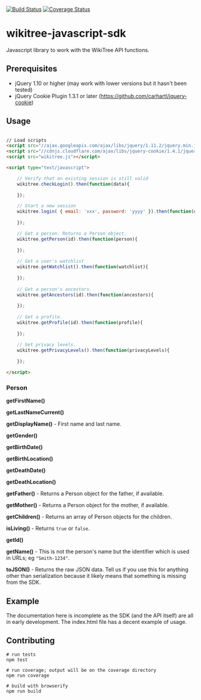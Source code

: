 [![Build Status](https://travis-ci.org/justincy/wikitree-javascript-sdk.svg)](https://travis-ci.org/justincy/wikitree-javascript-sdk)
[![Coverage Status](https://coveralls.io/repos/justincy/wikitree-javascript-sdk/badge.svg)](https://coveralls.io/r/justincy/wikitree-javascript-sdk)

wikitree-javascript-sdk
=======================

Javascript library to work with the WikiTree API functions.

## Prerequisites
* jQuery 1.10 or higher (may work with lower versions but it hasn't been tested)
* jQuery Cookie Plugin 1.3.1 or later (https://github.com/carhartl/jquery-cookie)

## Usage

```html

// Load scripts
<script src="//ajax.googleapis.com/ajax/libs/jquery/1.11.2/jquery.min.js"></script>
<script src="//cdnjs.cloudflare.com/ajax/libs/jquery-cookie/1.4.1/jquery.cookie.min.js"></script>
<script src="wikitree.js"></script>

<script type="text/javascript">

	// Verify that an existing session is still valid
	wikitree.checkLogin().then(function(data){
	
	});

	// Start a new session
	wikitree.login( { email: 'xxx', password: 'yyyy' }).then(function(data) {
	
	});

	// Get a person. Returns a Person object.
	wikitree.getPerson(id).then(function(person){
		
	});
	
	// Get a user's watchlist
	wikitree.getWatchlist().then(function(watchlist){
	
	});
	
	// Get a person's ancestors.
	wikitree.getAncestors(id).then(function(ancestors){
	
	});
	
	// Get a profile.
	wikitree.getProfile(id).then(function(profile){
	
	});
	
	// Get privacy levels.
	wikitree.getPrivacyLevels().then(function(privacyLevels){
	
	});

</script>
```

### Person

__getFirstName()__

__getLastNameCurrent()__

__getDisplayName()__ - First name and last name.

__getGender()__

__getBirthDate()__

__getBirthLocation()__

__getDeathDate()__

__getDeathLocation()__

__getFather()__ - Returns a Person object for the father, if available.

__getMother()__ - Returns a Person object for the mother, if available.

__getChildren()__ - Returns an array of Person objects for the children.

__isLiving()__ - Returns `true` or `false`.

__getId()__

__getName()__ - This is not the person's name but the identifier which is used in URLs; eg `"Smith-1234"`.

__toJSON()__ - Returns the raw JSON data. Tell us if you use this for anything
other than serialization because it likely means that something is missing from
the SDK.

## Example

The documentation here is incomplete as the SDK (and the API itself) are all in early development.
The index.html file has a decent example of usage. 

## Contributing

```
# run tests
npm test

# run coverage; output will be on the coverage directory
npm run coverage

# build with browserify
npm run build
```